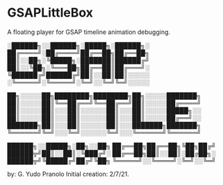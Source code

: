 # GSAPLittleBox
A floating player for GSAP timeline animation debugging.

░██████╗░░██████╗░█████╗░██████╗░  
██╔════╝░██╔════╝██╔══██╗██╔══██╗  
██║░░██╗░╚█████╗░███████║██████╔╝ 
██║░░╚██╗░╚═══██╗██╔══██║██╔═══╝░  
╚██████╔╝██████╔╝██║░░██║██║░░░░░  
░╚═════╝░╚═════╝░╚═╝░░╚═╝╚═╝░░░░░  

██╗░░░░░██╗████████╗████████╗██╗░░░░░███████╗  
██║░░░░░██║╚══██╔══╝╚══██╔══╝██║░░░░░██╔════╝  
██║░░░░░██║░░░██║░░░░░░██║░░░██║░░░░░█████╗░░  
██║░░░░░██║░░░██║░░░░░░██║░░░██║░░░░░██╔══╝░░  
███████╗██║░░░██║░░░░░░██║░░░███████╗███████╗ 
╚══════╝╚═╝░░░╚═╝░░░░░░╚═╝░░░╚══════╝╚══════╝  

██████╗░░█████╗░██╗░░██╗
██╔══██╗██╔══██╗╚██╗██╔╝
██████╦╝██║░░██║░╚███╔╝░
██╔══██╗██║░░██║░██╔██╗░
 ██████╦╝╚█████╔╝██╔╝╚██╗
 ╚═════╝░░╚════╝░╚═╝░░╚═╝
 
by: G. Yudo Pranolo
Initial creation: 2/7/21.
